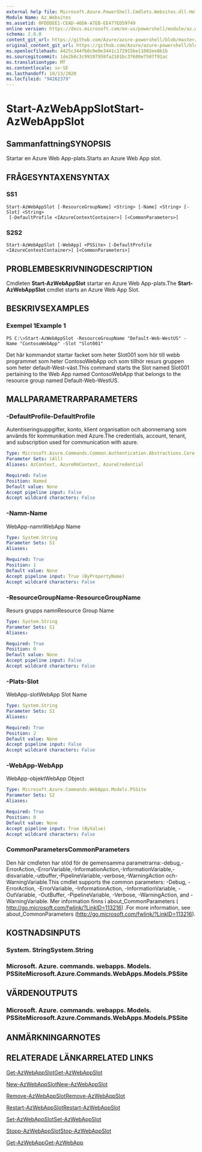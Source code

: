 ```yaml
---
external help file: Microsoft.Azure.PowerShell.Cmdlets.Websites.dll-Help.xml
Module Name: Az.Websites
ms.assetid: 0FDDDEE1-CEAD-46DA-A7EB-EE477ED59749
online version: https://docs.microsoft.com/en-us/powershell/module/az.websites/start-azwebappslot
schema: 2.0.0
content_git_url: https://github.com/Azure/azure-powershell/blob/master/src/Websites/Websites/help/Start-AzWebAppSlot.md
original_content_git_url: https://github.com/Azure/azure-powershell/blob/master/src/Websites/Websites/help/Start-AzWebAppSlot.md
ms.openlocfilehash: 4425c344fb0c9e0e3441c172915be11002ee8b1b
ms.sourcegitcommit: 1de2b6c3c99197958fa2101bc37680e7507f91ac
ms.translationtype: MT
ms.contentlocale: sv-SE
ms.lasthandoff: 10/13/2020
ms.locfileid: "94262379"
---
```

# <span data-ttu-id="dd77a-101">Start-AzWebAppSlot</span><span class="sxs-lookup"><span data-stu-id="dd77a-101">Start-AzWebAppSlot</span></span>

## <span data-ttu-id="dd77a-102">Sammanfattning</span><span class="sxs-lookup"><span data-stu-id="dd77a-102">SYNOPSIS</span></span>
<span data-ttu-id="dd77a-103">Startar en Azure Web App-plats.</span><span class="sxs-lookup"><span data-stu-id="dd77a-103">Starts an Azure Web App slot.</span></span>

## <span data-ttu-id="dd77a-104">FRÅGESYNTAXEN</span><span class="sxs-lookup"><span data-stu-id="dd77a-104">SYNTAX</span></span>

### <span data-ttu-id="dd77a-105">S</span><span class="sxs-lookup"><span data-stu-id="dd77a-105">S1</span></span>
```
Start-AzWebAppSlot [-ResourceGroupName] <String> [-Name] <String> [-Slot] <String>
 [-DefaultProfile <IAzureContextContainer>] [<CommonParameters>]
```

### <span data-ttu-id="dd77a-106">S2</span><span class="sxs-lookup"><span data-stu-id="dd77a-106">S2</span></span>
```
Start-AzWebAppSlot [-WebApp] <PSSite> [-DefaultProfile <IAzureContextContainer>] [<CommonParameters>]
```

## <span data-ttu-id="dd77a-107">PROBLEMBESKRIVNING</span><span class="sxs-lookup"><span data-stu-id="dd77a-107">DESCRIPTION</span></span>
<span data-ttu-id="dd77a-108">Cmdleten **Start-AzWebAppSlot** startar en Azure Web App-plats.</span><span class="sxs-lookup"><span data-stu-id="dd77a-108">The **Start-AzWebAppSlot** cmdlet starts an Azure Web App Slot.</span></span>

## <span data-ttu-id="dd77a-109">BESKRIVS</span><span class="sxs-lookup"><span data-stu-id="dd77a-109">EXAMPLES</span></span>

### <span data-ttu-id="dd77a-110">Exempel 1</span><span class="sxs-lookup"><span data-stu-id="dd77a-110">Example 1</span></span>
```
PS C:\>Start-AzWebAppSlot -ResourceGroupName "Default-Web-WestUS" -Name "ContosoWebApp" -Slot "Slot001"
```

<span data-ttu-id="dd77a-111">Det här kommandot startar facket som heter Slot001 som hör till webb programmet som heter ContosoWebApp och som tillhör resurs gruppen som heter default-West-väst.</span><span class="sxs-lookup"><span data-stu-id="dd77a-111">This command starts the Slot named Slot001 pertaining to the Web App named ContosoWebApp that belongs to the resource group named Default-Web-WestUS.</span></span>

## <span data-ttu-id="dd77a-112">MALLPARAMETRAR</span><span class="sxs-lookup"><span data-stu-id="dd77a-112">PARAMETERS</span></span>

### <span data-ttu-id="dd77a-113">-DefaultProfile</span><span class="sxs-lookup"><span data-stu-id="dd77a-113">-DefaultProfile</span></span>
<span data-ttu-id="dd77a-114">Autentiseringsuppgifter, konto, klient organisation och abonnemang som används för kommunikation med Azure.</span><span class="sxs-lookup"><span data-stu-id="dd77a-114">The credentials, account, tenant, and subscription used for communication with azure.</span></span>

```yaml
Type: Microsoft.Azure.Commands.Common.Authentication.Abstractions.Core.IAzureContextContainer
Parameter Sets: (All)
Aliases: AzContext, AzureRmContext, AzureCredential

Required: False
Position: Named
Default value: None
Accept pipeline input: False
Accept wildcard characters: False
```

### <span data-ttu-id="dd77a-115">-Namn</span><span class="sxs-lookup"><span data-stu-id="dd77a-115">-Name</span></span>
<span data-ttu-id="dd77a-116">WebApp-namn</span><span class="sxs-lookup"><span data-stu-id="dd77a-116">WebApp Name</span></span>

```yaml
Type: System.String
Parameter Sets: S1
Aliases:

Required: True
Position: 1
Default value: None
Accept pipeline input: True (ByPropertyName)
Accept wildcard characters: False
```

### <span data-ttu-id="dd77a-117">-ResourceGroupName</span><span class="sxs-lookup"><span data-stu-id="dd77a-117">-ResourceGroupName</span></span>
<span data-ttu-id="dd77a-118">Resurs grupps namn</span><span class="sxs-lookup"><span data-stu-id="dd77a-118">Resource Group Name</span></span>

```yaml
Type: System.String
Parameter Sets: S1
Aliases:

Required: True
Position: 0
Default value: None
Accept pipeline input: False
Accept wildcard characters: False
```

### <span data-ttu-id="dd77a-119">-Plats</span><span class="sxs-lookup"><span data-stu-id="dd77a-119">-Slot</span></span>
<span data-ttu-id="dd77a-120">WebApp-slot</span><span class="sxs-lookup"><span data-stu-id="dd77a-120">WebApp Slot Name</span></span>

```yaml
Type: System.String
Parameter Sets: S1
Aliases:

Required: True
Position: 2
Default value: None
Accept pipeline input: False
Accept wildcard characters: False
```

### <span data-ttu-id="dd77a-121">-WebApp</span><span class="sxs-lookup"><span data-stu-id="dd77a-121">-WebApp</span></span>
<span data-ttu-id="dd77a-122">WebApp-objekt</span><span class="sxs-lookup"><span data-stu-id="dd77a-122">WebApp Object</span></span>

```yaml
Type: Microsoft.Azure.Commands.WebApps.Models.PSSite
Parameter Sets: S2
Aliases:

Required: True
Position: 0
Default value: None
Accept pipeline input: True (ByValue)
Accept wildcard characters: False
```

### <span data-ttu-id="dd77a-123">CommonParameters</span><span class="sxs-lookup"><span data-stu-id="dd77a-123">CommonParameters</span></span>
<span data-ttu-id="dd77a-124">Den här cmdleten har stöd för de gemensamma parametrarna:-debug,-ErrorAction,-ErrorVariable,-InformationAction,-InformationVariable,-disvariable,-utbuffer,-PipelineVariable,-verbose,-WarningAction och-WarningVariable.</span><span class="sxs-lookup"><span data-stu-id="dd77a-124">This cmdlet supports the common parameters: -Debug, -ErrorAction, -ErrorVariable, -InformationAction, -InformationVariable, -OutVariable, -OutBuffer, -PipelineVariable, -Verbose, -WarningAction, and -WarningVariable.</span></span> <span data-ttu-id="dd77a-125">Mer information finns i about_CommonParameters ( http://go.microsoft.com/fwlink/?LinkID=113216) .</span><span class="sxs-lookup"><span data-stu-id="dd77a-125">For more information, see about_CommonParameters (http://go.microsoft.com/fwlink/?LinkID=113216).</span></span>

## <span data-ttu-id="dd77a-126">KOSTNADS</span><span class="sxs-lookup"><span data-stu-id="dd77a-126">INPUTS</span></span>

### <span data-ttu-id="dd77a-127">System. String</span><span class="sxs-lookup"><span data-stu-id="dd77a-127">System.String</span></span>

### <span data-ttu-id="dd77a-128">Microsoft. Azure. commands. webapps. Models. PSSite</span><span class="sxs-lookup"><span data-stu-id="dd77a-128">Microsoft.Azure.Commands.WebApps.Models.PSSite</span></span>

## <span data-ttu-id="dd77a-129">VÄRDEN</span><span class="sxs-lookup"><span data-stu-id="dd77a-129">OUTPUTS</span></span>

### <span data-ttu-id="dd77a-130">Microsoft. Azure. commands. webapps. Models. PSSite</span><span class="sxs-lookup"><span data-stu-id="dd77a-130">Microsoft.Azure.Commands.WebApps.Models.PSSite</span></span>

## <span data-ttu-id="dd77a-131">ANMÄRKNINGAR</span><span class="sxs-lookup"><span data-stu-id="dd77a-131">NOTES</span></span>

## <span data-ttu-id="dd77a-132">RELATERADE LÄNKAR</span><span class="sxs-lookup"><span data-stu-id="dd77a-132">RELATED LINKS</span></span>

[<span data-ttu-id="dd77a-133">Get-AzWebAppSlot</span><span class="sxs-lookup"><span data-stu-id="dd77a-133">Get-AzWebAppSlot</span></span>](./Get-AzWebAppSlot.md)

[<span data-ttu-id="dd77a-134">New-AzWebAppSlot</span><span class="sxs-lookup"><span data-stu-id="dd77a-134">New-AzWebAppSlot</span></span>](./New-AzWebAppSlot.md)

[<span data-ttu-id="dd77a-135">Remove-AzWebAppSlot</span><span class="sxs-lookup"><span data-stu-id="dd77a-135">Remove-AzWebAppSlot</span></span>](./Remove-AzWebAppSlot.md)

[<span data-ttu-id="dd77a-136">Restart-AzWebAppSlot</span><span class="sxs-lookup"><span data-stu-id="dd77a-136">Restart-AzWebAppSlot</span></span>](./Restart-AzWebAppSlot.md)

[<span data-ttu-id="dd77a-137">Set-AzWebAppSlot</span><span class="sxs-lookup"><span data-stu-id="dd77a-137">Set-AzWebAppSlot</span></span>](./Set-AzWebAppSlot.md)

[<span data-ttu-id="dd77a-138">Stopp-AzWebAppSlot</span><span class="sxs-lookup"><span data-stu-id="dd77a-138">Stop-AzWebAppSlot</span></span>](./Stop-AzWebAppSlot.md)

[<span data-ttu-id="dd77a-139">Get-AzWebApp</span><span class="sxs-lookup"><span data-stu-id="dd77a-139">Get-AzWebApp</span></span>](./Get-AzWebApp.md)
